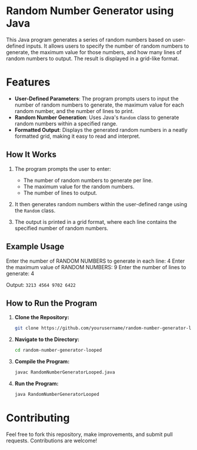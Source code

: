 # Random Number Generator using Java

<p>
This Java program generates a series of random numbers based on user-defined inputs. It allows users to specify the number of random numbers to generate, the maximum value for those numbers, and how many lines of random numbers to output. The result is displayed in a grid-like format.
</p>

<h1>Features</h1>

- **User-Defined Parameters**: The program prompts users to input the number of random numbers to generate, the maximum value for each random number, and the number of lines to print.
- **Random Number Generation**: Uses Java's `Random` class to generate random numbers within a specified range.
- **Formatted Output**: Displays the generated random numbers in a neatly formatted grid, making it easy to read and interpret.

## How It Works

1. The program prompts the user to enter:
   - The number of random numbers to generate per line.
   - The maximum value for the random numbers.
   - The number of lines to output.

2. It then generates random numbers within the user-defined range using the `Random` class.

3. The output is printed in a grid format, where each line contains the specified number of random numbers.

## Example Usage

<p>
  Enter the number of RANDOM NUMBERS to generate in each line: 4 Enter the maximum value of RANDOM NUMBERS: 9 Enter the number of lines to generate: 4
</p>

Output: ```3213 4564 9702 6422```


## How to Run the Program

1. **Clone the Repository:**
   ```bash
   git clone https://github.com/yourusername/random-number-generator-looped.git

2. **Navigate to the Directory:**
   ```bash
   cd random-number-generator-looped

3. **Compile the Program:**
   ```bash
   javac RandomNumberGeneratorLooped.java

4. **Run the Program:**
   ```bash
   java RandomNumberGeneratorLooped

# Contributing
Feel free to fork this repository, make improvements, and submit pull requests. Contributions are welcome!
